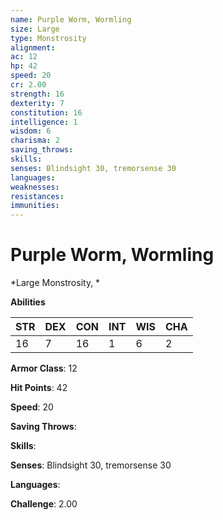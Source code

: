```yaml
---
name: Purple Worm, Wormling
size: Large
type: Monstrosity
alignment: 
ac: 12
hp: 42
speed: 20
cr: 2.00
strength: 16
dexterity: 7
constitution: 16
intelligence: 1
wisdom: 6
charisma: 2
saving_throws: 
skills: 
senses: Blindsight 30, tremorsense 30
languages: 
weaknesses:
resistances:
immunities:
---
```


# Purple Worm, Wormling

*Large Monstrosity, *

**Abilities**

| STR | DEX | CON | INT | WIS | CHA |
| --- | --- | --- | --- | --- | --- |
| 16 | 7 | 16 | 1 | 6 | 2 |

**Armor Class**: 12

**Hit Points**: 42

**Speed**: 20

**Saving Throws**: 

**Skills**: 

**Senses**: Blindsight 30, tremorsense 30

**Languages**: 

**Challenge**: 2.00

